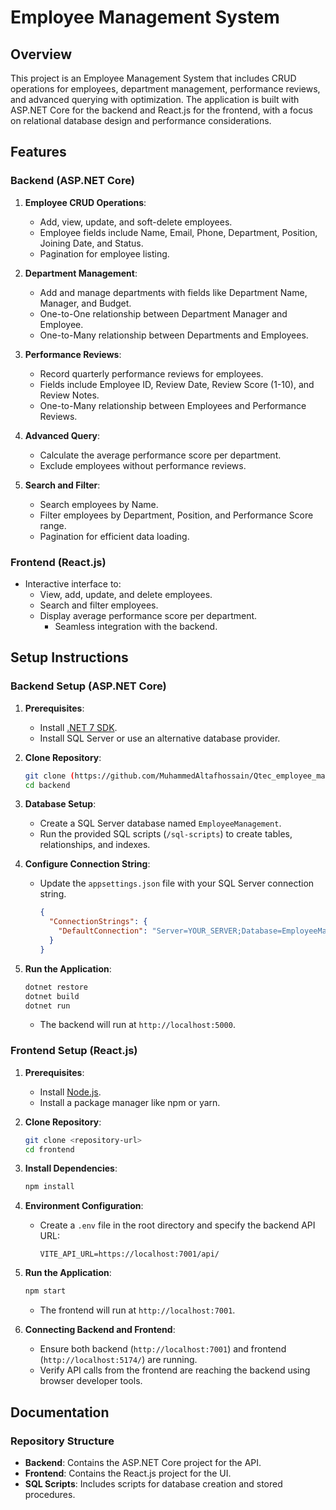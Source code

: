 # Employee Management System

## Overview
This project is an Employee Management System that includes CRUD operations for employees, department management, performance reviews, and advanced querying with optimization. The application is built with ASP.NET Core for the backend and React.js for the frontend, with a focus on relational database design and performance considerations.

## Features
### Backend (ASP.NET Core)
1. **Employee CRUD Operations**:
   - Add, view, update, and soft-delete employees.
   - Employee fields include Name, Email, Phone, Department, Position, Joining Date, and Status.
   - Pagination for employee listing.

2. **Department Management**:
   - Add and manage departments with fields like Department Name, Manager, and Budget.
   - One-to-One relationship between Department Manager and Employee.
   - One-to-Many relationship between Departments and Employees.

3. **Performance Reviews**:
   - Record quarterly performance reviews for employees.
   - Fields include Employee ID, Review Date, Review Score (1-10), and Review Notes.
   - One-to-Many relationship between Employees and Performance Reviews.

4. **Advanced Query**:
   - Calculate the average performance score per department.
   - Exclude employees without performance reviews.

5. **Search and Filter**:
   - Search employees by Name.
   - Filter employees by Department, Position, and Performance Score range.
   - Pagination for efficient data loading.

### Frontend (React.js)
- Interactive interface to:
  - View, add, update, and delete employees.
  - Search and filter employees.
  - Display average performance score per department.
    - Seamless integration with the backend.

## Setup Instructions

### Backend Setup (ASP.NET Core)
1. **Prerequisites**:
   - Install [.NET 7 SDK](https://dotnet.microsoft.com/download).
   - Install SQL Server or use an alternative database provider.

2. **Clone Repository**:
   ```bash
   git clone (https://github.com/MuhammedAltafhossain/Qtec_employee_management_system)
   cd backend
   ```

3. **Database Setup**:
   - Create a SQL Server database named `EmployeeManagement`.
   - Run the provided SQL scripts (`/sql-scripts`) to create tables, relationships, and indexes.

4. **Configure Connection String**:
   - Update the `appsettings.json` file with your SQL Server connection string.
     ```json
     {
       "ConnectionStrings": {
         "DefaultConnection": "Server=YOUR_SERVER;Database=EmployeeManagement;User Id=YOUR_USERNAME;Password=YOUR_PASSWORD;"
       }
     }
     ```

5. **Run the Application**:
   ```bash
   dotnet restore
   dotnet build
   dotnet run
   ```
   - The backend will run at `http://localhost:5000`.

### Frontend Setup (React.js)
1. **Prerequisites**:
   - Install [Node.js](https://nodejs.org/).
   - Install a package manager like npm or yarn.

2. **Clone Repository**:
   ```bash
   git clone <repository-url>
   cd frontend
   ```

3. **Install Dependencies**:
   ```bash
   npm install
   ```

4. **Environment Configuration**:
   - Create a `.env` file in the root directory and specify the backend API URL:
     ```env
     VITE_API_URL=https://localhost:7001/api/
     ```

5. **Run the Application**:
   ```bash
   npm start
   ```
   - The frontend will run at `http://localhost:7001`.

6. **Connecting Backend and Frontend**:
   - Ensure both backend (`http://localhost:7001`) and frontend (`http://localhost:5174/`) are running.
   - Verify API calls from the frontend are reaching the backend using browser developer tools.

## Documentation
### Repository Structure
- **Backend**: Contains the ASP.NET Core project for the API.
- **Frontend**: Contains the React.js project for the UI.
- **SQL Scripts**: Includes scripts for database creation and stored procedures.
